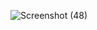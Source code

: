 ![Screenshot (48)](https://github.com/NimeshLathiya/analog_clock/assets/142136394/e524e85a-b7b6-4bda-9827-ac0b3f25e9a5)
